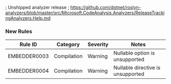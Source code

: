 ﻿; Unshipped analyzer release
; https://github.com/dotnet/roslyn-analyzers/blob/master/src/Microsoft.CodeAnalysis.Analyzers/ReleaseTrackingAnalyzers.Help.md
### New Rules
Rule ID | Category | Severity | Notes
--------|----------|----------|-------
EMBEDDER0003 | Compilation | Warning | Nullable option is unsupported
EMBEDDER0004 | Compilation | Warning | Nullable directive is unsupported